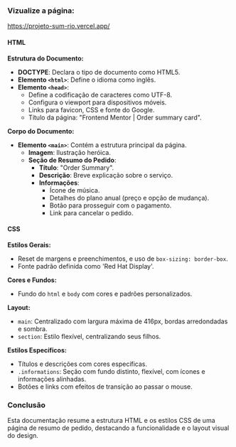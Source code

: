 ### Vizualize a página:
https://projeto-sum-rio.vercel.app/

#### HTML

**Estrutura do Documento:**
- **DOCTYPE**: Declara o tipo de documento como HTML5.
- **Elemento `<html>`**: Define o idioma como inglês.
- **Elemento `<head>`**:
  - Define a codificação de caracteres como UTF-8.
  - Configura o viewport para dispositivos móveis.
  - Links para favicon, CSS e fonte do Google.
  - Título da página: "Frontend Mentor | Order summary card".

**Corpo do Documento:**
- **Elemento `<main>`**: Contém a estrutura principal da página.
  - **Imagem**: Ilustração heróica.
  - **Seção de Resumo do Pedido**:
    - **Título**: "Order Summary".
    - **Descrição**: Breve explicação sobre o serviço.
    - **Informações**:
      - Ícone de música.
      - Detalhes do plano anual (preço e opção de mudança).
      - Botão para prosseguir com o pagamento.
      - Link para cancelar o pedido.

#### CSS

**Estilos Gerais:**
- Reset de margens e preenchimentos, e uso de `box-sizing: border-box`.
- Fonte padrão definida como 'Red Hat Display'.

**Cores e Fundos:**
- Fundo do `html` e `body` com cores e padrões personalizados.

**Layout:**
- `main`: Centralizado com largura máxima de 416px, bordas arredondadas e sombra.
- `section`: Estilo flexível, centralizando seus filhos.

**Estilos Específicos:**
- Títulos e descrições com cores específicas.
- `.informations`: Seção com fundo distinto, flexível, com ícones e informações alinhadas.
- Botões e links com efeitos de transição ao passar o mouse.

### Conclusão
Esta documentação resume a estrutura HTML e os estilos CSS de uma página de resumo de pedido, destacando a funcionalidade e o layout visual do design.
